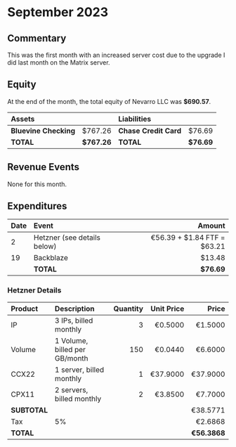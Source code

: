 # September 2023

## Commentary

This was the first month with an increased server cost due to the upgrade I did
last month on the Matrix server.

## Equity

At the end of the month, the total equity of Nevarro LLC was **$690.57**.

| **Assets**            |             | **Liabilities**       |            |
| :-------------------- | ----------: | :-------------------- | ---------: |
| **Bluevine Checking** |     $767.26 | **Chase Credit Card** |     $76.69 |
| **TOTAL**             | **$767.26** | **TOTAL**             | **$76.69** |

## Revenue Events

None for this month.

## Expenditures

| **Date** | **Event**                   |                  **Amount** |
| :------- | :-------------------------- | --------------------------: |
| 2        | Hetzner (see details below) | €56.39 + $1.84 FTF = $63.21 |
| 19       | Backblaze                   |                      $13.48 |
|          | **TOTAL**                   |                  **$76.69** |

### Hetzner Details

| **Product**  | **Description**               | **Quantity** | **Unit Price** |    **Price** |
| :----------- | :---------------------------- | -----------: | -------------: | -----------: |
| IP           | 3 IPs, billed monthly         |            3 |        €0.5000 |      €1.5000 |
| Volume       | 1 Volume, billed per GB/month |          150 |        €0.0440 |      €6.6000 |
| CCX22        | 1 server, billed monthly      |            1 |       €37.9000 |     €37.9000 |
| CPX11        | 2 servers, billed monthly     |            2 |        €3.8500 |      €7.7000 |
| **SUBTOTAL** |                               |              |                |     €38.5771 |
| Tax          | 5%                            |              |                |      €2.6868 |
| **TOTAL**    |                               |              |                | **€56.3868** |
